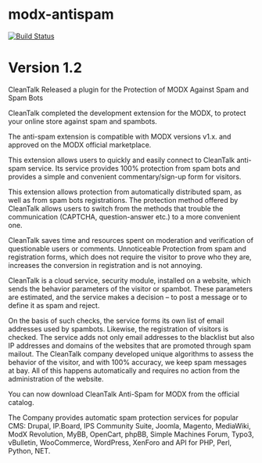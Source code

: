 modx-antispam
================
[![Build Status](https://travis-ci.org/CleanTalk/modx-antispam.svg)](https://travis-ci.org/CleanTalk/modx-antispam)

Version 1.2
================

CleanTalk Released a plugin for the Protection of MODX Against Spam and Spam Bots

CleanTalk completed the development extension for the MODX, to protect your online store against spam and spambots.



The anti-spam extension is compatible with MODX versions v1.x. and approved on the MODX official marketplace.



This extension allows users to quickly and easily connect to CleanTalk anti-spam service. Its service provides 100% protection from spam bots and provides a simple and convenient commentary/sign-up form for visitors.

This extension allows protection from automatically distributed spam, as well as from spam bots registrations. The protection method offered by CleanTalk allows users to switch from the methods that trouble the communication (CAPTCHA, question-answer etc.) to a more convenient one.



CleanTalk saves time and resources spent on moderation and verification of questionable users or comments. Unnoticeable Protection from spam and registration forms, which does not require the visitor to prove who they are, increases the conversion in registration and is not annoying.



CleanTalk is a cloud service, security module, installed on a website, which sends the behavior parameters of the visitor or spambot. These parameters are estimated, and the service makes a decision – to post a message or to define it as spam and reject.



On the basis of such checks, the service forms its own list of email addresses used by spambots. Likewise, the registration of visitors is checked. The service adds not only email addresses to the blacklist but also IP addresses and domains of the websites that are promoted through spam mailout. The CleanTalk company developed unique algorithms to assess the behavior of the visitor, and with 100% accuracy, we keep spam messages at bay. All of this happens automatically and requires no action from the administration of the website.



You can now download CleanTalk Anti-Spam for MODX from the official catalog.



The Company provides automatic spam protection services for popular CMS: Drupal, IP.Board, IPS Community Suite, Joomla, Magento, MediaWiki, ModX Revolution, MyBB, OpenCart, phpBB, Simple Machines Forum, Typo3, vBulletin, WooCommerce, WordPress, XenForo and API for PHP, Perl, Python, NET.
